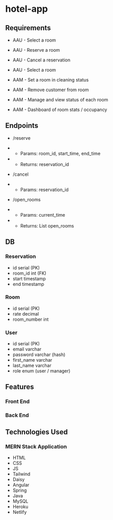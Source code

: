 # hotel-app

## Requirements

- AAU - Select a room
- AAU - Reserve a room
- AAU - Cancel a reservation
- AAU - Select a room

- AAM - Set a room in cleaning status
- AAM - Remove customer from room
- AAM - Manage and view status of each room
- AAM - Dashboard of room stats / occupancy

## Endpoints

- /reserve
- - Params: room_id, start_time, end_time
- - Returns: reservation_id

- /cancel
- - Params: reservation_id

- /open_rooms
- - Params: current_time
- - Returns: List<Room> open_rooms

## DB

### Reservation

- id serial (PK)
- room_id int (FK)
- start timestamp
- end timestamp

### Room

- id serial (PK)
- rate decimal
- room_number int

### User

- id serial (PK)
- email varchar
- password varchar (hash)
- first_name varchar
- last_name varchar
- role enum (user / manager)

## Features

### Front End

### Back End

## Technologies Used

### MERN Stack Application

- HTML
- CSS
- JS
- Tailwind
- Daisy
- Angular
- Spring
- Java
- MySQL
- Heroku
- Netlify
